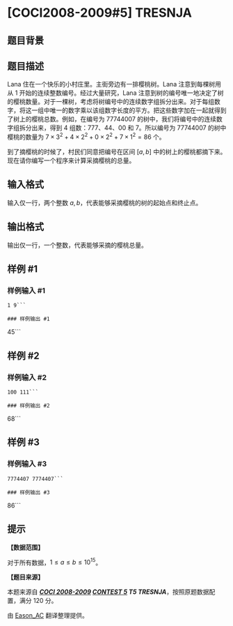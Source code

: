 # [COCI2008-2009#5] TRESNJA

## 题目背景



## 题目描述

Lana 住在一个快乐的小村庄里。主街旁边有一排樱桃树。Lana 注意到每棵树用从 $1$ 开始的连续整数编号。经过大量研究，Lana 注意到树的编号唯一地决定了树的樱桃数量。对于一棵树，考虑将树编号中的连续数字组拆分出来。对于每组数字，将这一组中唯一的数字乘以该组数字长度的平方。把这些数字加在一起就得到了树上的樱桃总数。例如，在编号为 $77744007$ 的树中，我们将编号中的连续数字组拆分出来，得到 $4$ 组数：$777$、$44$、$00$ 和 $7$。所以编号为 $77744007$ 的树中樱桃的数量为 $7\times 3^2+4\times 2^2+0\times2^2+7\times1^2=86$ 个。

到了摘樱桃的时候了，村民们同意把编号在区间 $[a,b]$ 中的树上的樱桃都摘下来。现在请你编写一个程序来计算采摘樱桃的总量。

## 输入格式

输入仅一行，两个整数 $a,b$，代表能够采摘樱桃的树的起始点和终止点。

## 输出格式

输出仅一行，一个整数，代表能够采摘的樱桃总量。

## 样例 #1

### 样例输入 #1
```
1 9```

### 样例输出 #1

```
45```

## 样例 #2

### 样例输入 #2
```
100 111```

### 样例输出 #2

```
68```

## 样例 #3

### 样例输入 #3
```
7774407 7774407```

### 样例输出 #3

```
86```

## 提示

**【数据范围】**

对于所有数据，$1\leqslant a\leqslant b\leqslant 10^{15}$。

**【题目来源】**

本题来源自 **_[COCI 2008-2009](https://hsin.hr/coci/archive/2008_2009/) [CONTEST 5](https://hsin.hr/coci/archive/2008_2009/contest5_tasks.pdf) T5 TRESNJA_**，按照原题数据配置，满分 $120$ 分。

由 [Eason_AC](https://www.luogu.com.cn/user/112917) 翻译整理提供。
